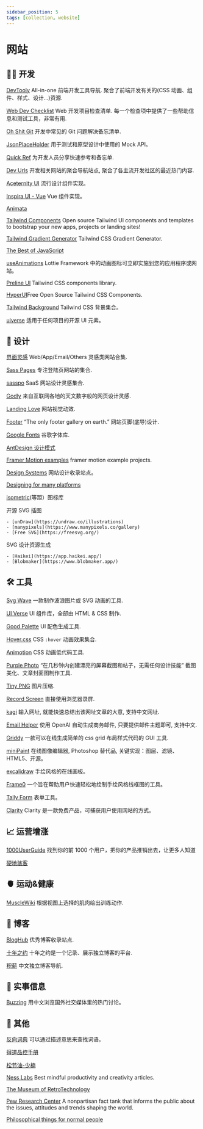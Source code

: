 ```yaml
---
sidebar_position: 5
tags: [collection, website]
---
```


# 网站

## 🧑‍💻 开发

[DevTooly](https://devtooly.com/) All-in-one 前端开发工具导航. 聚合了前端开发有关的(CSS 动画、组件、样式、设计...)资源.

[Web Dev Checklist](https://www.toptal.com/developers/webdevchecklist) Web 开发项目检查清单. 每一个检查项中提供了一些帮助信息和测试工具，非常有用.

[Oh Shit Git](https://ohshitgit.com/zh) 开发中常见的 Git 问题解决备忘清单.

[JsonPlaceHolder](https://jsonplaceholder.typicode.com/) 用于测试和原型设计中使用的 Mock API。

[Quick Ref](https://quickref.me/) 为开发人员分享快速参考和备忘单.

[Dev Urls](https://devurls.com/) 开发相关网站的聚合导航站点, 聚合了各主流开发社区的最近热门内容.

[Aceternity UI](https://ui.aceternity.com/) 流行设计组件实现。

[Inspira UI - Vue](https://inspira-ui.com/) Vue 组件实现。

[Animata](https://animata.design/)

[Tailwind Components](https://tailwindcomponents.com/) Open source Tailwind UI components and templates to
bootstrap your new apps, projects or landing sites!

[Tailwind Gradient Generator](https://tailwindcomponents.com/gradient-generator/) Tailwind CSS Gradient Generator.

[The Best of JavaScript](https://bestofjs.org/)

[useAnimations](https://useanimations.com/) Lottie Framework 中的动画图标可立即实施到您的应用程序或网站。

[Preline UI](https://preline.co/index.html) Tailwind CSS components library.

[HyperUI](https://www.hyperui.dev/)Free Open Source Tailwind CSS Components.

[Tailwind Background](https://bg.ibelick.com/) Tailwind CSS 背景集合。

[uiverse](https://uiverse.io/) 适用于任何项目的开源 UI 元素。

## 🎨 设计

[界面灵感](https://uxchi.notion.site/881b4c0179a74935a3f607ad3521cdb5) Web/App/Email/Others 灵感类网站合集.

[Sass Pages](https://saaspages.xyz/) 专注登陆页网站的集合.

[sasspo](https://www.saaspo.com/) SaaS 网站设计灵感集合.

[Godly](https://godly.website/) 来自互联网各地的天文数字般的网页设计灵感.

[Landing Love](https://www.landing.love/) 网站视觉动效.

[Footer](https://www.footer.design/) “The only footer gallery on earth.” 网站页脚(底导)设计.

[Google Fonts](https://fonts.google.com/) 谷歌字体库.

[AntDesign 设计模式](https://www.yuque.com/ant-design/design-pattern/intro)

[Framer Motion examples](https://framermotionexamples.com/) framer motion example projects.

[Design Systems](https://www.designsystemhunt.com/) 网站设计收录站点。

[Designing for many platforms](https://design.facebook.com/toolsandresources/devices/)

[isometric](https://www.isocons.app/)(等距）图标库

开源 SVG 插图

    - [unDraw](https://undraw.co/illustrations)
    - [manypixels](https://www.manypixels.co/gallery)
    - [Free SVG](https://freesvg.org/)

SVG 设计资源生成

    - [Haikei](https://app.haikei.app/)
    - [Blobmaker](https://www.blobmaker.app/)

## 🛠️ 工具

[Svg Wave](https://svgwave.in/) 一款制作波浪图片或 SVG 动画的工具.

[UI Verse](https://uiverse.io/) UI 组件库，全部由 HTML & CSS 制作.

[Good Palette](https://goodpalette.io/) UI 配色生成工具.

[Hover.css](https://ianlunn.github.io/Hover/#effects) CSS `:hover` 动画效果集合.

[Animotion](https://animotion.dev/) CSS 动画低代码工具.

[Purple Photo](https://purple-photo.web.app/) “在几秒钟内创建漂亮的屏幕截图和帖子，无需任何设计技能” 截图美化、文章封面图制作工具.

[Tiny PNG](https://tinypng.com/) 图片压缩.

[Record Screen](https://recordscreen.io/) 直接使用浏览器录屏.

[kagi](https://kagi.com/summarizer/index.html) 输入网址, 就能快速总结出该网址文章的大意, 支持中文网址.

[Email Helper](https://email-helper.vercel.app/) 使用 OpenAI 自动生成商务邮件, 只要提供邮件主题即可, 支持中文.

[Griddy](https://griddy.io/) 一款可以在线生成简单的 css grid 布局样式代码的 GUI 工具.

[miniPaint](https://github.com/viliusle/miniPaint) 在线图像编辑器, Photoshop 替代品, 关键实现：图层、滤镜、HTML5、开源。

[excalidraw](https://github.com/excalidraw/excalidraw) 手绘风格的在线画板。

[Frame0](https://frame0.app/) 一个旨在帮助用户快速轻松地绘制手绘风格线框图的工具。

[Tally Form](https://tally.so/) 表单工具。

[Clarity](https://clarity.microsoft.com/) Clarity 是一款免费产品，可捕获用户使用网站的方式。

## 📈 运营增涨

[1000UserGuide](https://1000userguide.com/#/) 找到你的前 1000 个用户，把你的产品推销出去，让更多人知道

[硬地骇客](https://book.hardhacker.com/)

## 🫀 运动&健康

[MuscleWiki](https://musclewiki.com/) 根据视图上选择的肌肉给出训练动作.

## 📜 博客

[BlogHub](https://bloghub.fun/) 优秀博客收录站点.

[十年之约](https://www.foreverblog.cn/) 十年之约是一个记录、展示独立博客的平台.

[积薪](https://firewood.news/) 中文独立博客导航.

## 📰 实事信息

[Buzzing](https://www.buzzing.cc/) 用中文浏览国外社交媒体里的热门讨论。

## 👣 其他

[反向词典](https://wantwords.net/) 可以通过描述意思来查找词语。

[得道品控手册](https://dedao.feishu.cn/wiki/wikcnfT2WH5LXwFQvjgpmISVTzH)

[松节油-少楠](https://www.notion.so/c5151b9788264405a6b8f2401525dd85?v=fff2bf30d8914419823e67df3e0feb48)

[Ness Labs](https://nesslabs.com/best) Best mindful productivity and creativity articles.

[The Museum of RetroTechnology](http://www.douglas-self.com/MUSEUM/museum.htm)

[Pew Research Center](https://www.pewresearch.org/) A nonpartisan fact tank that informs the public about the issues, attitudes and trends shaping the world.

[Philosophical things for normal people](https://gainedin.site/)
